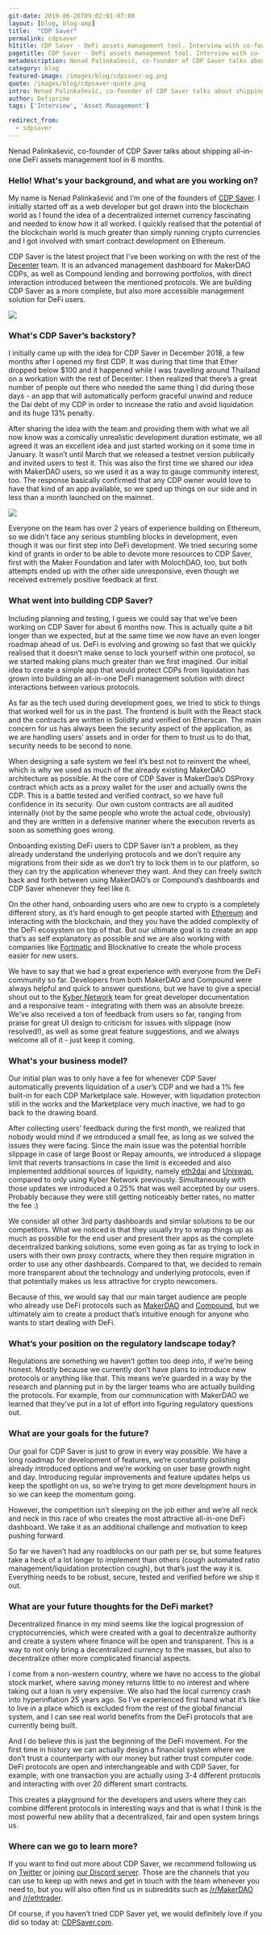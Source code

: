 ```yaml
---
git-date: 2019-06-26T09:02:01-07:00
layout: [blog, blog-amp]
title:  "CDP Saver"
permalink: cdpsaver
h1title: CDP Saver - DeFi assets management tool. Interview with co-founder, Nenad Palinkašević
pagetitle: CDP Saver - DeFi assets management tool. Interview with co-founder, Nenad Palinkašević. CDPSaver Review.
metadescription: Nenad Palinkašević, сo-founder of CDP Saver talks about shipping all-in-one DeFi assets management solution in 6 months.
category: blog
featured-image: /images/blog/cdpsaver-og.png
quote: /images/blog/cdpsaver-quote.png
intro: Nenad Palinkašević, сo-founder of CDP Saver talks about shipping all-in-one DeFi assets management tool in 6 months.
author: Defiprime
tags: ['Interview', 'Asset Management']

redirect_from:
  - sdpsaver
---
```

Nenad Palinkašević, сo-founder of CDP Saver talks about shipping all-in-one DeFi assets management tool in 6 months.

### Hello! What's your background, and what are you working on?

My name is Nenad Palinkašević and I’m one of the founders of [CDP Saver](https://cdpsaver.com). I initially started off as a web developer but got drawn into the blockchain world as I found the idea of a decentralized internet currency fascinating and needed to know how it all worked. I quickly realised that the potential of the blockchain world is much greater than simply running crypto currencies and I got involved with smart contract development on Ethereum.

CDP Saver is the latest project that I’ve been working on with the rest of the [Decenter](https://www.decenter.com/) team. It is an advanced management dashboard for MakerDAO CDPs, as well as Compound lending and borrowing portfolios, with direct interaction introduced between the mentioned protocols. We are building CDP Saver as a more complete, but also more accessible management solution for DeFi users.

![](/images/blog/cdpsaver1.png)

### What's CDP Saver’s backstory?

I initially came up with the idea for CDP Saver in December 2018, a few months after I opened my first CDP. It was during that time that Ether dropped below $100 and it happened while I was travelling around Thailand on a workation with the rest of Decenter. I then realized that there’s a great number of people out there who needed the same thing I did during those days - an app that will automatically perform graceful unwind and reduce the Dai debt of my CDP in order to increase the ratio and avoid liquidation and its huge 13% penalty.

After sharing the idea with the team and providing them with what we all now know was a comically unrealistic development duration estimate, we all agreed it was an excellent idea and just started working on it some time in January. It wasn’t until March that we released a testnet version publically and invited users to test it. This was also the first time we shared our idea with MakerDAO users, so we used it as a way to gauge community interest, too. The response basically confirmed that any CDP owner would love to have that kind of an app available, so we sped up things on our side and in less than a month launched on the mainnet.

![](/images/blog/cdpsaver2.png)

Everyone on the team has over 2 years of experience building on Ethereum, so we didn’t face any serious stumbling blocks in development, even though it was our first step into DeFi development. We tried securing some kind of grants in order to be able to devote more resources to CDP Saver, first with the Maker Foundation and later with MolochDAO, too, but both attempts ended up with the other side unresponsive, even though we received extremely positive feedback at first.

### What went into building CDP Saver?

Including planning and testing, I guess we could say that we’ve been working on CDP Saver for about 6 months now. This is actually quite a bit longer than we expected, but at the same time we now have an even longer roadmap ahead of us. DeFi is evolving and growing so fast that we quickly realised that it doesn’t make sense to lock yourself within one protocol, so we started making plans much greater than we first imagined. Our initial idea to create a simple app that would protect CDPs from liquidation has grown into building an all-in-one DeFi management solution with direct interactions between various protocols.

As far as the tech used during development goes, we tried to stick to things that worked well for us in the past. The frontend is built with the React stack and the contracts are written in Solidity and verified on Etherscan. The main concern for us has always been the security aspect of the application, as we are handling users’ assets and in order for them to trust us to do that, security needs to be second to none.

When designing a safe system we feel it’s best not to reinvent the wheel, which is why we used as much of the already existing MakerDAO architecture as possible. At the core of CDP Saver is MakerDao’s DSProxy contract which acts as a proxy wallet for the user and actually owns the CDP. This is a battle tested and verified contract, so we have full confidence in its security. Our own custom contracts are all audited internally (not by the same people who wrote the actual code, obviously) and they are written in a defensive manner where the execution reverts as soon as something goes wrong.

Onboarding existing DeFi users to CDP Saver isn’t a problem, as they already understand the underlying protocols and we don’t require any migrations from their side as we don’t try to lock them in to our platform, so they can try the application whenever they want. And they can freely switch back and forth between using MakerDAO’s or Compound’s dashboards and CDP Saver whenever they feel like it.

On the other hand, onboarding users who are new to crypto is a completely different story, as it’s hard enough to get people started with [Ethereum](/ethereum) and interacting with the blockchain, and they you have the added complexity of the DeFi ecosystem on top of that. But our ultimate goal is to create an app that’s as self explanatory as possible and we are also working with companies like [Fortmatic](/fortmatic) and Blocknative to create the whole process easier for new users.

We have to say that we had a great experience with everyone from the DeFi community so far. Developers from both MakerDAO and Compound were always helpful and quick to answer questions, but we have to give a special shout out to the [Kyber Network](/kyber-network) team for great developer documentation and a responsive team - integrating with them was an absolute breeze. We’ve also received a ton of feedback from users so far, ranging from praise for great UI design to criticism for issues with slippage (now resolved!), as well as some great feature suggestions, and we always welcome all of it - just keep it coming.

### What's your business model?

Our initial plan was to only have a fee for whenever CDP Saver automatically prevents liquidation of a user’s CDP and we had a 1% fee built-in for each CDP Marketplace sale. However, with liquidation protection still in the works and the Marketplace very much inactive, we had to go back to the drawing board.

After collecting users’ feedback during the first month, we realized that nobody would mind if we introduced a small fee, as long as we solved the issues they were facing. Since the main issue was the potential horrible slippage in case of large Boost or Repay amounts, we introduced a slippage limit that reverts transactions in case the limit is exceeded and also implemented additional sources of liquidity, namely [eth2dai](https://eth2dai.com/) and [Uniswap](https://uniswap.exchange/), compared to only using Kyber Network previously. Simultaneously with those updates we introduced a 0.25% that was well accepted by our users. Probably because they were still getting noticeably better rates, no matter the fee :)

We consider all other 3rd party dashboards and similar solutions to be our competitors. What we noticed is that they usually try to wrap things up as much as possible for the end user and present their apps as the complete decentralized banking solutions, some even going as far as trying to lock in users with their own proxy contracts, where they then require migration in order to use any other dashboards. Compared to that, we decided to remain more transparent about the technology and underlying protocols, even if that potentially makes us less attractive for crypto newcomers.

Because of this, we would say that our main target audience are people who already use DeFi protocols such as [MakerDAO](https://makerdao.com/en/) and [Compound](https://compound.finance), but we ultimately aim to create a product that’s intuitive enough for anyone who wants to start dealing with DeFi.

### What’s your position on the regulatory landscape today?

Regulations are something we haven’t gotten too deep into, if we’re being honest. Mostly because we currently don’t have plans to introduce new protocols or anything like that. This means we’re guarded in a way by the research and planning put in by the larger teams who are actually building the protocols. For example, from our communication with MakerDAO we learned that they’ve put in a lot of effort into figuring regulatory questions out.

### What are your goals for the future?

Our goal for CDP Saver is just to grow in every way possible. We have a long roadmap for development of features, we’re constantly polishing already introduced options and we’re working on user base growth night and day. Introducing regular improvements and feature updates helps us keep the spotlight on us, so we’re trying to get more development hours in so we can keep the momentum going.

However, the competition isn’t sleeping on the job either and we’re all neck and neck in this race of who creates the most attractive all-in-one DeFi dashboard. We take it as an additional challenge and motivation to keep pushing forward.

So far we haven’t had any roadblocks on our path per se, but some features take a heck of a lot longer to implement than others (cough automated ratio management/liquidation protection cough), but that’s just the way it is. Everything needs to be robust, secure, tested and verified before we ship it out.

### What are your future thoughts for the DeFi market?

Decentralized finance in my mind seems like the logical progression of cryptocurrencies, which were created with a goal to decentralize authority and create a system where finance will be open and transparent. This is a way to not only bring a decentralized currency to the masses, but also to decentralize other more complicated financial aspects.

I come from a non-western country, where we have no access to the global stock market, where saving money returns little to no interest and where taking out a loan is very expensive. We also had the local currency crash into hyperinflation 25 years ago. So I’ve experienced first hand what it’s like to live in a place which is excluded from the rest of the global financial system, and I can see real world benefits from the DeFi protocols that are currently being built.

And I do believe this is just the beginning of the DeFi movement. For the first time in history we can actually design a financial system where we don’t trust a counterparty with our money but rather trust computer code. DeFi protocols are open and interchangeable and with CDP Saver, for example, with one transaction you are actually using 3-4 different protocols and interacting with over 20 different smart contracts.

This creates a playground for the developers and users where they can combine different protocols in interesting ways and that is what I think is the most powerful new ability that a decentralized, fair and open system brings us.

### Where can we go to learn more?

If you want to find out more about CDP Saver, we recommend following us on [Twitter](https://twitter.com/cdpsaver) or joining [our Discord server](https://discordapp.com/invite/2GuBxgV). Those are the channels that you can use to keep up with news and get in touch with the team whenever you need to, but you will also often find us in subreddits such as [/r/MakerDAO](https://www.reddit.com/r/MakerDAO/) and [/r/ethtrader](https://www.reddit.com/r/ethtrader/).

Of course, if you haven’t tried CDP Saver yet, we would definitely love if you did so today at: [CDPSaver.com](https://CDPSaver.com/).
